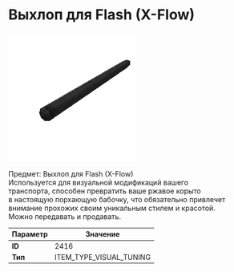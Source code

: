 # Выхлоп для Flash (X-Flow)

![Item Image](../img/2416.webp?raw=true)

Предмет: Выхлоп для Flash (X-Flow)<br>Используется для визуальной модификаций вашего<br>транспорта, способен превратить ваше ржавое корыто<br>в настоящую порхающую бабочку, что обязательно привлечет<br>внимание прохожих своим уникальным стилем и красотой.<br>Можно передавать и продавать.


| Параметр | Значение |
|----------|----------|
| **ID** | 2416 |
| **Тип** | ITEM_TYPE_VISUAL_TUNING |

